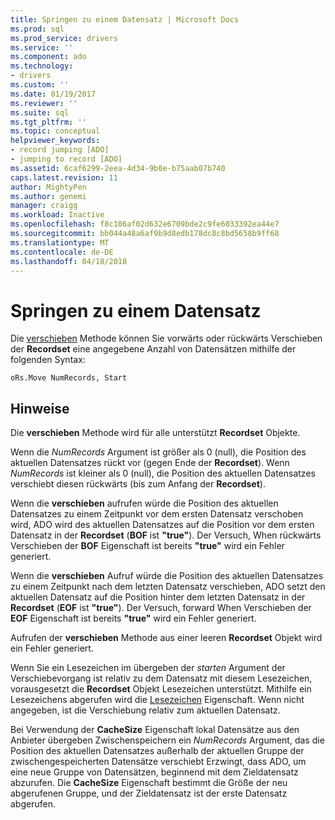 ```yaml
---
title: Springen zu einem Datensatz | Microsoft Docs
ms.prod: sql
ms.prod_service: drivers
ms.service: ''
ms.component: ado
ms.technology:
- drivers
ms.custom: ''
ms.date: 01/19/2017
ms.reviewer: ''
ms.suite: sql
ms.tgt_pltfrm: ''
ms.topic: conceptual
helpviewer_keywords:
- record jumping [ADO]
- jumping to record [ADO]
ms.assetid: 6caf6299-2eea-4d34-9b0e-b75aab07b740
caps.latest.revision: 11
author: MightyPen
ms.author: genemi
manager: craigg
ms.workload: Inactive
ms.openlocfilehash: f8c106af02d632e6709bde2c9fe6033392ea44e7
ms.sourcegitcommit: bb044a48a6af9b9d8edb178dc8c8bd5658b9ff68
ms.translationtype: MT
ms.contentlocale: de-DE
ms.lasthandoff: 04/18/2018
---
```

# <a name="jumping-to-a-record"></a>Springen zu einem Datensatz
Die [verschieben](../../../ado/reference/ado-api/move-method-ado.md) Methode können Sie vorwärts oder rückwärts Verschieben der **Recordset** eine angegebene Anzahl von Datensätzen mithilfe der folgenden Syntax:  
  
```  
oRs.Move NumRecords, Start  
```  
  
## <a name="remarks"></a>Hinweise  
 Die **verschieben** Methode wird für alle unterstützt **Recordset** Objekte.  
  
 Wenn die *NumRecords* Argument ist größer als 0 (null), die Position des aktuellen Datensatzes rückt vor (gegen Ende der **Recordset**). Wenn *NumRecords* ist kleiner als 0 (null), die Position des aktuellen Datensatzes verschiebt diesen rückwärts (bis zum Anfang der **Recordset**).  
  
 Wenn die **verschieben** aufrufen würde die Position des aktuellen Datensatzes zu einem Zeitpunkt vor dem ersten Datensatz verschoben wird, ADO wird des aktuellen Datensatzes auf die Position vor dem ersten Datensatz in der **Recordset** (**BOF** ist **"true"**). Der Versuch, When rückwärts Verschieben der **BOF** Eigenschaft ist bereits **"true"** wird ein Fehler generiert.  
  
 Wenn die **verschieben** Aufruf würde die Position des aktuellen Datensatzes zu einem Zeitpunkt nach dem letzten Datensatz verschieben, ADO setzt den aktuellen Datensatz auf die Position hinter dem letzten Datensatz in der **Recordset** (**EOF** ist **"true"**). Der Versuch, forward When Verschieben der **EOF** Eigenschaft ist bereits **"true"** wird ein Fehler generiert.  
  
 Aufrufen der **verschieben** Methode aus einer leeren **Recordset** Objekt wird ein Fehler generiert.  
  
 Wenn Sie ein Lesezeichen im übergeben der *starten* Argument der Verschiebevorgang ist relativ zu dem Datensatz mit diesem Lesezeichen, vorausgesetzt die **Recordset** Objekt Lesezeichen unterstützt. Mithilfe ein Lesezeichens abgerufen wird die [Lesezeichen](../../../ado/reference/ado-api/bookmark-property-ado.md) Eigenschaft. Wenn nicht angegeben, ist die Verschiebung relativ zum aktuellen Datensatz.  
  
 Bei Verwendung der **CacheSize** Eigenschaft lokal Datensätze aus den Anbieter übergeben Zwischenspeichern ein *NumRecords* Argument, das die Position des aktuellen Datensatzes außerhalb der aktuellen Gruppe der zwischengespeicherten Datensätze verschiebt Erzwingt, dass ADO, um eine neue Gruppe von Datensätzen, beginnend mit dem Zieldatensatz abzurufen. Die **CacheSize** Eigenschaft bestimmt die Größe der neu abgerufenen Gruppe, und der Zieldatensatz ist der erste Datensatz abgerufen.
